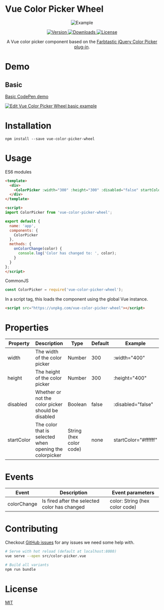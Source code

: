 # Vue Color Picker Wheel

<p align="center">
  <img src="https://raw.githubusercontent.com/stijlbreuk/vue-color-picker-wheel/master/examples/vue-color-picker-wheel-example.png" alt="Example"/>
</p>

<p align="center">

<a href="https://www.npmjs.com/package/vue-color-picker-wheel">
    <img src="https://img.shields.io/npm/v/vue-color-picker-wheel.svg" alt="Version"/>
</a>
<a href="https://www.npmjs.com/package/vue-color-picker-wheel">
    <img src="https://img.shields.io/npm/dt/vue-color-picker-wheel.svg" alt="Downloads"/>
</a>
<a href="https://www.npmjs.com/package/vue-color-picker-wheel">
    <img src="https://img.shields.io/npm/l/vue-color-picker-wheel.svg" alt="License"/>
</a>

</p>

<p align="center">
A Vue color picker component based on the <a href="http://acko.net/blog/farbtastic-jquery-color-picker-plug-in/">Farbtastic jQuery Color Picker plug-in</a>.
</p>

# Demo
## Basic
[Basic CodePen demo](https://codepen.io/nino-vrijman/pen/ePaELe)

[![Edit Vue Color Picker Wheel basic example](https://codesandbox.io/static/img/play-codesandbox.svg)](https://codesandbox.io/s/7j4po25ly1)

# Installation

```
npm install --save vue-color-picker-wheel
```

# Usage

ES6 modules
```HTML
<template>
  <div>
    <ColorPicker :width="300" :height="300" :disabled="false" startColor="#ff0000" @colorChange="onColorChange"></ColorPicker>
  </div>
</template>

<script>
import ColorPicker from 'vue-color-picker-wheel';

export default {
  name: 'app',
  components: {
    ColorPicker
  },
  methods: {
    onColorChange(color) {
      console.log('Color has changed to: ', color);
    }
  }
};
</script>
```

CommonJS
```JavaScript
const ColorPicker = require('vue-color-picker-wheel');
```

In a script tag, this loads the component using the global Vue instance.

```HTML
<script src="https://unpkg.com/vue-color-picker-wheel"></script>
```

# Properties
| Property   | Description                                             | Type                    | Default | Example              |
| ---------- | ------------------------------------------------------- | ----------------------- | ------- | -------------------- |
| width      | The width of the color picker                           | Number                  | 300     | :width="400"         |
| height     | The height of the color picker                          | Number                  | 300     | :height="400"        |
| disabled   | Whether or not the color picker should be disabled      | Boolean                 | false   | :disabled="false"    |
| startColor | The color that is selected when opening the colorpicker | String (hex color code) | none    | startColor="#ffffff" |

# Events
| Event       | Description                                   | Event parameters               |
| ----------- | --------------------------------------------- | ------------------------------ |
| colorChange | Is fired after the selected color has changed | color: String (hex color code) |

# Contributing

Checkout [GitHub issues](https://github.com/stijlbreuk/vue-color-picker-wheel/issues) for any issues we need some help with.

```bash
# Serve with hot reload (default at localhost:8080)
vue serve --open src/color-picker.vue

# Build all variants
npm run bundle
```

# License
[MIT](https://github.com/stijlbreuk/vue-color-picker-wheel/blob/master/readme.md)